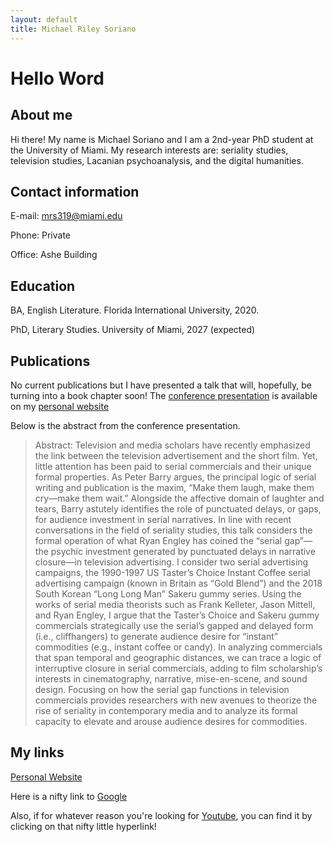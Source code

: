 ```yaml
---
layout: default
title: Michael Riley Soriano
---
```


# Hello Word

## About me 

Hi there! My name is Michael Soriano and I am a 2nd-year PhD student at the University of Miami. My research interests are: seriality studies, television studies, Lacanian psychoanalysis, and the digital humanities. 

## Contact information

E-mail: [mrs319@miami.edu](mailto:mrs319@miami.edu)

Phone: Private

Office: Ashe Building

## Education 

BA, English Literature. Florida International University, 2020.

PhD, Literary Studies. University of Miami, 2027 (expected)

## Publications 

No current publications but I have presented a talk that will, hopefully, be turning into a book chapter soon! The [conference presentation](https://michaelsoriano.net/talks/2022-11-05-talk-1) is available on my [personal website](michaelsoriano.net)

Below is the abstract from the conference presentation. 

> Abstract: Television and media scholars have recently emphasized the link between the television advertisement and the short film. Yet, little attention has been paid to serial commercials and their unique formal properties. As Peter Barry argues, the principal logic of serial writing and publication is the maxim, “Make them laugh, make them cry—make them wait.” Alongside the affective domain of laughter and tears, Barry astutely identifies the role of punctuated delays, or gaps, for audience investment in serial narratives. In line with recent conversations in the field of seriality studies, this talk considers the formal operation of what Ryan Engley has coined the “serial gap”—the psychic investment generated by punctuated delays in narrative closure—in television advertising. I consider two serial advertising campaigns, the 1990-1997 US Taster’s Choice Instant Coffee serial advertising campaign (known in Britain as “Gold Blend”) and the 2018 South Korean “Long Long Man” Sakeru gummy series. Using the works of serial media theorists such as Frank Kelleter, Jason Mittell, and Ryan Engley, I argue that the Taster’s Choice and Sakeru gummy commercials strategically use the serial’s gapped and delayed form (i.e., cliffhangers) to generate audience desire for “instant” commodities (e.g., instant coffee or candy). In analyzing commercials that span temporal and geographic distances, we can trace a logic of interruptive closure in serial commercials, adding to film scholarship’s interests in cinematography, narrative, mise-en-scene, and sound design. Focusing on how the serial gap functions in television commercials provides researchers with new avenues to theorize the rise of seriality in contemporary media and to analyze its formal capacity to elevate and arouse audience desires for commodities.

## My links 

[Personal Website](michaelsoriano.net)

Here is a nifty link to [Google](google.com)

Also, if for whatever reason you're looking for [Youtube](https://www.youtube.com/watch?v=dQw4w9WgXcQ), you can find it by clicking on that nifty little hyperlink!
